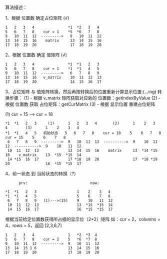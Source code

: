 算法描述：

1、根据 位置数 确定占位矩阵 (√)

    1   2   3   4               *1  *2   3   4
    5   6   7   8    cur = 1    *5  *6   7   8
    9   10  11  12  --------->   9   10  11  12
    13  14  15  16	  matrix     13  14  15  16
    17  18  19  20               17  18  19  20
			
2、根据 位置数 确定 值矩阵 (√)

    1   2   3   4               *1  *1   2   3
    5   6   7   8    cur = 1    *1  *1   4   5
    9   10  11  12  --------->   6   7   8   9
    13  14  15  16	 v_matrix    10  11  12  13
    17  18  19  20               14  15  16  17

3、占位矩阵 与 值矩阵转换，然后再按转换后的位置重新计算显示位置:(...ing)
			转换步骤：
			(1) - 根据 v_matrix 矩阵获取对应新的 位置数：getIndexByValue
			(2) - 根据 位置数 获取 占位矩阵：getCurMatrix
			(3) - 根据 显示位置 重建占位矩阵

(1) cur = 15 --> cur = 18

    *1  *1   2   3     (1)      1   2   3   4		(2)      1    2   3   4 	   (3)      1    2    3   4 
    *1  *1   4   5   初始状态   5   6   7   8    cur = 18    5    6   7   8	    cur = 15    5    6    7   8
     6   7   8   9  --------->  9   10  11  12  ---------->  9    10  11  12  ----------->  9    10   11  12
     10  11  12  13             13  14  15  16	  matrix     13  *14 *15  16	v_matrix    13  *15  *15  14
     14 *15  16  17             17 *18  19  20               17  *18 *19  20                16  *15  *15  17

4、前一状态 到 当前状态的转换（?）

          prv: 							  now:

    *1  *1   2   3                  1    2    3   4 
    *1  *1   4   5                  5    6    7   8
     6   7   8   9   (1)--->(15)    9    10   11  12
     10  11  12  13                 13  *15  *15  14
     14  15  16  17                 16  *15  *15  17

根据当前给定位置数获得所占据的显示位（2*2）矩阵 如：cur = 2，columns = 4，rows = 5，返回 [2,3,6,7]

    1   2   3   4               1   *2  *3  4
    5   6   7   8    cur = 2    5   *6  *7  8
    9   10  11  12  --------->  9   10  11  12
    13  14  15 1 6              13  14  15  16
    17  18  19  20              17  18  19  20